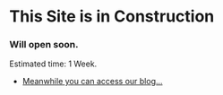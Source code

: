 
# This Site is in Construction


### Will open soon.


Estimated time: 1 Week.

- [Meanwhile you can access our blog...](./blog)
                        
